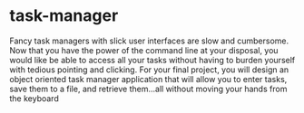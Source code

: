 # task-manager

Fancy task managers with slick user interfaces are slow and cumbersome. Now that you have the power of the command line at your disposal, you would like be able to access all your tasks without having to burden yourself with tedious pointing and clicking. For your final project, you will design an object oriented task manager application that will allow you to enter tasks, save them to a file, and retrieve them...all without moving your hands from the keyboard
